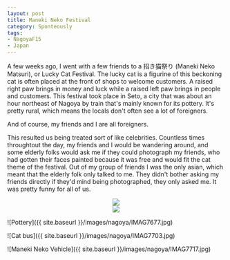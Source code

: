 ```yaml
---
layout: post
title: Maneki Neko Festival
category: Sponteously
tags:
- NagoyaF15
- Japan
---
```


A few weeks ago, I went with a few friends to a 招き猫祭り (Maneki Neko Matsuri), or Lucky Cat Festival. The lucky cat is a figurine of this beckoning cat is often placed at the front of shops to welcome customers. A raised right paw brings in money and luck while a raised left paw brings in people and customers. This festival took place in Seto, a city that was about an hour northeast of Nagoya by train that's mainly known for its pottery. It's pretty rural, which means the locals don't often see a lot of foreigners. 

And of course, my friends and I are all foreigners. 

This resulted us being treated sort of like celebrities. Countless times throughtout the day, my friends and I would be wandering around, and some elderly folks would ask me if they could photograph my friends, who had gotten their faces painted because it was free and would fit the cat theme of the festival. Out of my group of friends I was the only asian, which meant that the elderly folk only talked to me. They didn't bother asking my friends directly if they'd mind being photographed, they only asked me. It was pretty funny for all of us. 

<div class="row">
  <div class="col-sm-12 col-md-6" align="center">
    <img src="{{ site.baseurl }}/images/nagoya/IMAG7656.jpg"> 
  </div>
  <div class="col-sm-12 col-md-6" align="center">
    <img src="{{ site.baseurl }}/images/nagoya/IMAG7694.jpg">
  </div>
</div>

![Pottery]({{ site.baseurl }}/images/nagoya/IMAG7677.jpg)


![Cat bus]({{ site.baseurl }}/images/nagoya/IMAG7703.jpg)

![Maneki Neko Vehicle]({{ site.baseurl }}/images/nagoya/IMAG7717.jpg)
